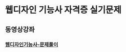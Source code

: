 # 웹디자인 기능사 자격증 실기문제

## 동영상강좌

### [웹디자인기능사-문제풀이](https://www.youtube.com/playlist?list=PLH1l_EbgfMi8Um8sPgGc0AsweBtTfLm6B)
